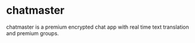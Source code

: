 # chatmaster
chatmaster is a premium encrypted chat app with real time text translation and premium groups. 
